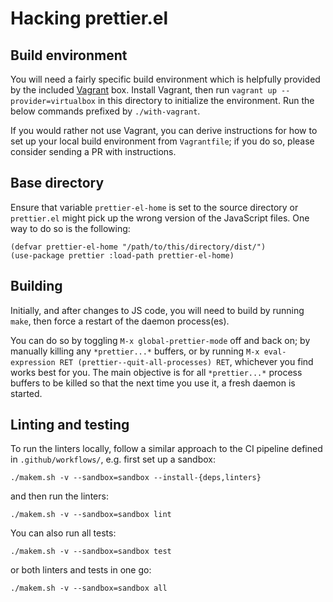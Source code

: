 # Hacking prettier.el

## Build environment

You will need a fairly specific build environment which is helpfully provided by
the included [Vagrant](https://www.vagrantup.com/) box. Install Vagrant, then
run `vagrant up --provider=virtualbox` in this directory to initialize the
environment. Run the below commands prefixed by `./with-vagrant`.

If you would rather not use Vagrant, you can derive instructions for how to set
up your local build environment from `Vagrantfile`; if you do so, please
consider sending a PR with instructions.

## Base directory

Ensure that variable `prettier-el-home` is set to the source directory or
`prettier.el` might pick up the wrong version of the JavaScript files. One way
to do so is the following:

```elisp
(defvar prettier-el-home "/path/to/this/directory/dist/")
(use-package prettier :load-path prettier-el-home)
```

## Building

Initially, and after changes to JS code, you will need to build by running
`make`, then force a restart of the daemon process(es).

You can do so by toggling `M-x global-prettier-mode` off and back on; by
manually killing any `*prettier...*` buffers, or by running
`M-x eval-expression RET (prettier--quit-all-processes) RET`, whichever
you find works best for you. The main objective is for all `*prettier...*`
process buffers to be killed so that the next time you use it, a fresh daemon is
started.

## Linting and testing

To run the linters locally, follow a similar approach to the CI pipeline
defined in `.github/workflows/`, e.g. first set up a sandbox:

    ./makem.sh -v --sandbox=sandbox --install-{deps,linters}

and then run the linters:

    ./makem.sh -v --sandbox=sandbox lint

You can also run all tests:

    ./makem.sh -v --sandbox=sandbox test

or both linters and tests in one go:

    ./makem.sh -v --sandbox=sandbox all
